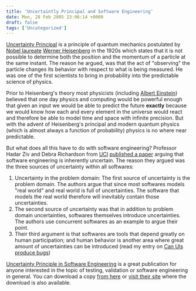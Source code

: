 ```yaml
---
title: 'Uncertaintly Principal and Software Engineering'
date: Mon, 28 Feb 2005 23:06:14 +0000
draft: false
tags: ['Uncategorized']
---
```


[Uncertainty Principal](http://scienceworld.wolfram.com/physics/UncertaintyPrinciple.html) is a principle of quantum mechanics postulated by [Nobel laureate](http://nobelprize.org/physics/laureates/1932/) [Werner Heisenberg](http://en.wikipedia.org/wiki/Werner_Heisenberg) in the 1920s which states that it is not possible to determine both the position and the momentum of a particle at the same instant. The reason he argued, was that the act of "observing" the particle changes its behavior with respect to what is being measured. He was one of the first scientists to bring in probability into the predictable science of physics.

Prior to Heisenberg's theory most physicists (including [Albert Einstein](http://www.hawking.org.uk/lectures/dice.html)) believed that one day physics and computing would be powerful enough that given an input we would be able to predict the future **exactly** because we would know how each and every element in the universe would react and therefore be able to model time and space with infinite precision. But with the advent of Heisenberg's principal and modern quantum physics (which is almost always a function of probability) physics is no where near predictable.

But what does all this have to do with software engineering? Professor Hadar Ziv and Debra Richardson from [UCI](http://www.uci.edu/) [published a paper](/2005/02/upsw.pdf) arguing that software engineering is inherently uncertain. The reason they argued was the three sources of uncertainty within all softwares:

1.  Uncertainty in the problem domain: The first source of uncertainty is the problem domain. The authors argue that since most softwares models "real world" and real world is full of uncertainties. The software that models the real world therefore will inevitably contain those uncertainties.
2.  The second source of uncertainty was that in addition to problem domain uncertainties, softwares themselves introduce uncertainties. The authors use concurrent softwares as an example to argue their point.
3.  Their third argument is that softwares are tools that depend greatly on human participation; and human behavior is another area where great amount of uncertainties can be introduced (read my entry on [Can UIs produce bugs](/blog/can-uis-produce-bugs/2005/02/))

[Uncertainty Principle in Software Engineering](/2005/02/upsw.pdf) is a great publication for anyone interested in the topic of testing, validation or software engineering in general. You can download a copy [from here](/2005/02/upsw.pdf) or [visit their site](http://jeffsutherland.org/papers/zivchaos.html) where the download is also available.